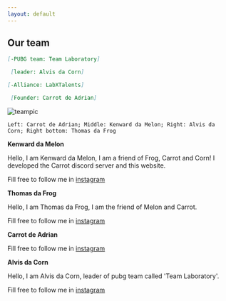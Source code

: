 ```yaml
---
layout: default 
--- 
```


## Our team

```md
[-PUBG team: Team Laboratory]

 [leader: Alvis da Corn]
```
```md
[-Alliance: LabXTalents]

 [Founder: Carrot de Adrian]
```

![teampic](https://user-images.githubusercontent.com/77493028/104924892-0add9080-59d9-11eb-91a3-ed00fd0428d2.jpeg)

`Left: Carrot de Adrian; Middle: Kenward da Melon; Right: Alvis da Corn; Right bottom: Thomas da Frog`

  **Kenward da Melon**
  
  Hello, I am Kenward da Melon, I am a friend of Frog, Carrot and Corn! I developed the Carrot discord server and this website. 
  
  Fill free to follow me in [instagram](https://www.instagram.com/kenwardc_1122/)
  
  **Thomas da Frog**
  
  Hello, I am Thomas da Frog, I am the friend of Melon and Carrot.
  
  Fill free to follow me in [instagram](https://www.instagram.com/thomasng.203/)
  
  **Carrot de Adrian**

  
  Fill free to follow me in [instagram](https://www.instagram.com/skyeccho/)
  
  **Alvis da Corn**
  
  Hello, I am Alvis da Corn, leader of pubg team called 'Team Laboratory'.
  
  Fill free to follow me in [instagram](https://www.instagram.com/yshalvis06/)
